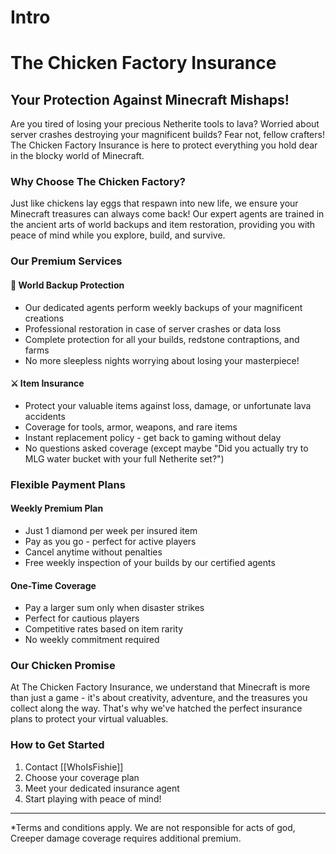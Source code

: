 # Intro


# The Chicken Factory Insurance
## Your Protection Against Minecraft Mishaps!

Are you tired of losing your precious Netherite tools to lava? Worried about server crashes destroying your magnificent builds? Fear not, fellow crafters! The Chicken Factory Insurance is here to protect everything you hold dear in the blocky world of Minecraft.

### Why Choose The Chicken Factory?
Just like chickens lay eggs that respawn into new life, we ensure your Minecraft treasures can always come back! Our expert agents are trained in the ancient arts of world backups and item restoration, providing you with peace of mind while you explore, build, and survive.

### Our Premium Services

#### 🏰 World Backup Protection
- Our dedicated agents perform weekly backups of your magnificent creations
- Professional restoration in case of server crashes or data loss
- Complete protection for all your builds, redstone contraptions, and farms
- No more sleepless nights worrying about losing your masterpiece!

#### ⚔️ Item Insurance
- Protect your valuable items against loss, damage, or unfortunate lava accidents
- Coverage for tools, armor, weapons, and rare items
- Instant replacement policy - get back to gaming without delay
- No questions asked coverage (except maybe "Did you actually try to MLG water bucket with your full Netherite set?")

### Flexible Payment Plans

#### Weekly Premium Plan
- Just 1 diamond per week per insured item
- Pay as you go - perfect for active players
- Cancel anytime without penalties
- Free weekly inspection of your builds by our certified agents

#### One-Time Coverage
- Pay a larger sum only when disaster strikes
- Perfect for cautious players
- Competitive rates based on item rarity
- No weekly commitment required

### Our Chicken Promise
At The Chicken Factory Insurance, we understand that Minecraft is more than just a game - it's about creativity, adventure, and the treasures you collect along the way. That's why we've hatched the perfect insurance plans to protect your virtual valuables.

### How to Get Started
1. Contact [[WhoIsFishie]]
2. Choose your coverage plan
3. Meet your dedicated insurance agent
4. Start playing with peace of mind!

---
*Terms and conditions apply. We are not responsible for acts of god, Creeper damage coverage requires additional premium.